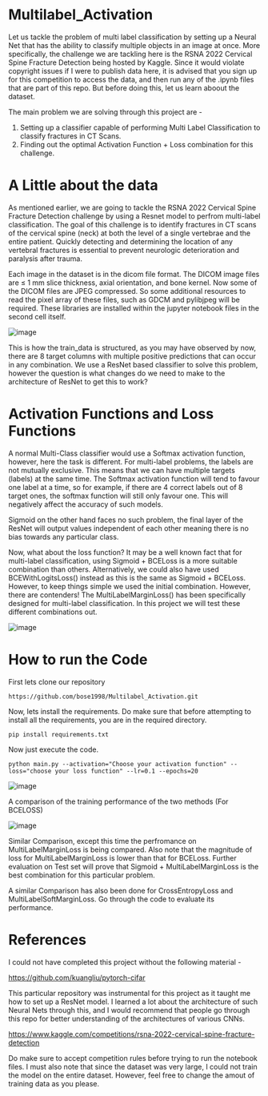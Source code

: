 # Multilabel_Activation

Let us tackle the problem of multi label classification by setting up a Neural Net that has the ability to classify multiple objects in an image at once. More specifically, the challenge we are tackling here is the RSNA 2022 Cervical Spine Fracture Detection being hosted by Kaggle. Since it would violate copyright issues if I were to publish data here, it is advised that you sign up for this competition to access the data, and then run any of the .ipynb files that are part of this repo. But before doing this, let us learn aboout the dataset.

The main problem we are solving through this project are -

1) Setting up a classifier capable of performing Multi Label Classification to classify fractures in CT Scans.
2) Finding out the optimal Activation Function + Loss combination for this challenge.

# A Little about the data

As mentioned earlier, we are going to tackle the RSNA 2022 Cervical Spine Fracture Detection challenge by using a Resnet model to perfrom multi-label classification. The goal of this challenge is to identify fractures in CT scans of the cervical spine (neck) at both the level of a single vertebrae and the entire patient. Quickly detecting and determining the location of any vertebral fractures is essential to prevent neurologic deterioration and paralysis after trauma. 

Each image in the dataset is in the dicom file format. The DICOM image files are ≤ 1 mm slice thickness, axial orientation, and bone kernel. Now some of the DICOM files are JPEG compressed. So some additional resources to read the pixel array of these files, such as GDCM and pylibjpeg will be required. These libraries are installed within the jupyter notebook files in the second cell itself.

![image](https://user-images.githubusercontent.com/90802245/194709195-acce878a-ea79-424e-a78f-698a5f1e4f2c.png)

This is how the train_data is structured, as you may have observed by now, there are 8 target columns with multiple positive predictions that can occur in any combination. We use a ResNet based classifier to solve this problem, however the question is what changes do we need to make to the architecture of ResNet to get this to work?

# Activation Functions and Loss Functions

A normal Multi-Class classifier would use a Softmax activation function, however, here the task is different. For multi-label problems, the labels are not mutually exclusive. This means that we can have multiple targets (labels) at the same time. The Softmax activation function will tend to favour one label at a time, so for example, if there are 4 correct labels out of 8 target ones, the softmax function will still only favour one. This will negatively affect the accuracy of such models.

Sigmoid on the other hand faces no such problem, the final layer of the ResNet will output values independent of each other meaning there is no bias towards any particular class.

Now, what about the loss function? It may be a well known fact that for multi-label classification, using Sigmoid + BCELoss is a more suitable combination than others. Alternatively, we could also have used BCEWithLogitsLoss() instead as this is the same as Sigmoid + BCELoss. However, to keep things simple we used the initial combination. However, there are contenders! The MultiLabelMarginLoss() has been specifically designed for multi-label classification. In this project we will test these different combinations out.

![image](https://user-images.githubusercontent.com/90802245/194718776-b56eb38a-9ebb-4f9f-b5b4-4fa38d8c2c44.png)

# How to run the Code

First lets clone our repository
```
https://github.com/bose1998/Multilabel_Activation.git
```
Now, lets install the requirements. Do make sure that before attempting to install all the requirements, you are in the required directory.
```
pip install requirements.txt
```
Now just execute the code.
```
python main.py --activation="Choose your activation function" --loss="choose your loss function" --lr=0.1 --epochs=20
```
![image](https://user-images.githubusercontent.com/90802245/194723566-305159ad-0651-4c71-b936-8afb1fd4defc.png)

A comparison of the training performance of the two methods (For BCELOSS)

![image](https://user-images.githubusercontent.com/90802245/194724029-360a8a53-c335-4774-becf-cf34561330f9.png)

Similar Comparison, except this time the perfromance on MultiLabelMarginLoss is being compared. Also note that the magnitude of loss for MultiLabelMarginLoss is lower than that for BCELoss. Further evaluation on Test set will prove that Sigmoid + MultiLabelMarginLoss is the best combination for this particular problem.

A similar Comparison has also been done for CrossEntropyLoss and MultiLabelSoftMarginLoss. Go through the code to evaluate its performance.

# References

I could not have completed this project without the following material -

https://github.com/kuangliu/pytorch-cifar

This particular repository was instrumental for this project as it taught me how to set up a ResNet model. I learned a lot about the architecture of such Neural Nets through this, and I would recommend that people go through this repo for better understanding of the architectures of various CNNs.

https://www.kaggle.com/competitions/rsna-2022-cervical-spine-fracture-detection

Do make sure to accept competition rules before trying to run the notebook files. I must also note that since the dataset was very large, I could not train the model on the entire dataset. However, feel free to change the amout of training data as you please. 

